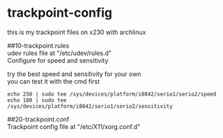 trackpoint-config
====================
this is my trackpoint files on x230 with archlinux   

##10-trackpoint.rules   
udev rules file at "/etc/udev/rules.d"   
Configure for speed and sensitivity   

try the best speed and sensitivity for your own   
you can test it with the cmd first    

    echo 250 | sudo tee /sys/devices/platform/i8042/serio1/serio2/speed    
    echo 180 | sudo tee /sys/devices/platform/i8042/serio1/serio2/sensitivity    
  
##20-trackpoint.conf   
Trackpoint config file at "/etc/X11/xorg.conf.d"   

